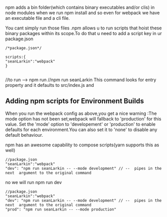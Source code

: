 npm adds a bin folder(which contains binary executables and/or clis) in node modules when we run npm install and so even for webpack we have an executable file and a cli file.

You cant simply run those files .npm allows u to run scripts that hoist these binary packages within its scope.To do that u need to add a script key in ur package.json

```
/*package.json*/

scripts:{
"seanLarkin":"webpack"
}


```
//to run --> npm run <nameOfTheScript>
  //npm run seanLarkin
  This command looks for entry property and it defaults to src/index.js and 
  
  
  ## Adding npm scripts for Environment Builds 
  
  When you run the webpack config as above,you get a nice warning :The mode option has not been set,webpack will fallback to 'production' for this value.
  Set the 'mode' option to 'developement' or 'production' to enable defaults for each environment.You can also set it to 'none' to disable any default behaviour.
  
  npm has an awesome capability to compose scripts(yarn supports this as well)
  
  ```
  //package.json
  "seanLarkin":"webpack"
  "dev": "npm run seanLarkin -- --mode development" // --  pipes in the next  argument to the original command
  
  ```
  no we will run 
  npm run dev
  
   ```
  //package.json
  "seanLarkin":"webpack"
  "dev": "npm run seanLarkin -- --mode development" // --  pipes in the next  argument to the original command
  "prod": "npm run seanLarkin -- --mode production"
  
  
  ```
